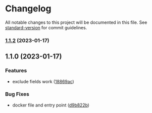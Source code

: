 # Changelog

All notable changes to this project will be documented in this file. See [standard-version](https://github.com/conventional-changelog/standard-version) for commit guidelines.

### [1.1.2](https://github.com/ronnahom96/discrete-values/compare/v1.1.0...v1.1.2) (2023-01-17)

## 1.1.0 (2023-01-17)


### Features

* exclude fields work ([18869ac](https://github.com/ronnahom96/discrete-values/commit/18869acb5d1ba757652e61722f6a44a97415d730))


### Bug Fixes

* docker file and entry point ([d9b822b](https://github.com/ronnahom96/discrete-values/commit/d9b822bc189d92be681ea74304c7a82e507103f4))
